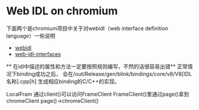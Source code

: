 # Web IDL on chromium


下面两个是chromium项目中关于对webidl（web interface definition language）一些说明
- [webidl](https://www.chromium.org/blink/webidl)
- [web-idl-interfaces](https://www.chromium.org/developers/web-idl-interfaces)

** 在idl中描述的属性和方法一定要按照规则编写，不然的话很容易出错**
正常情况下binding成功之后， 会在/out/Release/gen/blink/bindings/core/v8/V8[IDL名称].cpp[h] 生成相应binding的C/C++的实现。


LocalFram
通过client()可以访问FrameClient
FrameClient()里通过page()拿到chromeClient
  page()->chromeClient()
